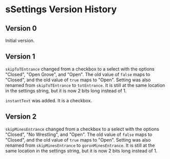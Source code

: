 # sSettings Version History

## Version 0

Initial version.

## Version 1

`skipToTEntrance` changed from a checkbox to a select with the options "Closed", "Open Grove", and "Open".
The old value of `false` maps to "Closed", and the old value of `true` maps to "Open".
Setting was also renamed from `skipToTEntrance` to `totEntrance`.
It is still at the same location in the settings string, but it is now 2 bits long instead of 1.

`instantText` was added.
It is a checkbox.

## Version 2

`skipMinesEntrance` changed from a checkbox to a select with the options "Closed", "No Wrestling", and "Open".
The old value of `false` maps to "Closed", and the old value of `true` maps to "Open".
Setting was also renamed from `skipMinesEntrance` to `goronMinesEntrance`.
It is still at the same location in the settings string, but it is now 2 bits long instead of 1.

